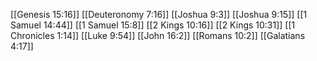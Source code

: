[[Genesis 15:16]]
[[Deuteronomy 7:16]]
[[Joshua 9:3]]
[[Joshua 9:15]]
[[1 Samuel 14:44]]
[[1 Samuel 15:8]]
[[2 Kings 10:16]]
[[2 Kings 10:31]]
[[1 Chronicles 1:14]]
[[Luke 9:54]]
[[John 16:2]]
[[Romans 10:2]]
[[Galatians 4:17]]
